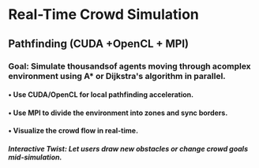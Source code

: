# Real-Time Crowd Simulation

## Pathfinding (CUDA +OpenCL + MPI)
### Goal: Simulate thousandsof agents moving through acomplex environment using A* or Dijkstra's algorithm in parallel.
#### • Use CUDA/OpenCL for local pathfinding acceleration.
#### • Use MPI to divide the environment into zones and sync borders.
#### • Visualize the crowd flow in real-time.
##### Interactive Twist: Let users draw new obstacles or change crowd goals mid-simulation.
